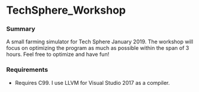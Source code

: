 # TechSphere_Workshop

### Summary
A small farming simulator for Tech Sphere January 2019. The workshop will focus on optimizing the program as much as possible within the span of 3 hours. Feel free to optimize and have fun!

### Requirements
- Requires C99. I use LLVM for Visual Studio 2017 as a compiler.
